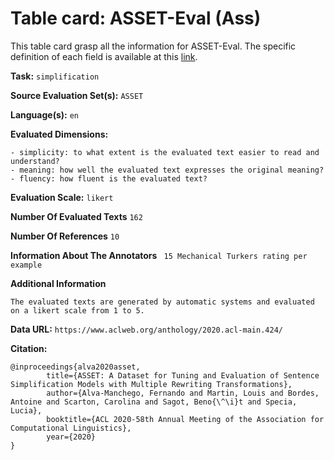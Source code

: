# Table card: ASSET-Eval (Ass)

This table card grasp all the information for ASSET-Eval. The specific definition of each field is available at this [link](https://github.com/ThomasScialom/BEAMetrics#adding-a-new-dataset).

**Task:** 
`simplification`

**Source Evaluation Set(s):** 
`ASSET`

**Language(s):** 
`en`

**Evaluated Dimensions:** 
```
- simplicity: to what extent is the evaluated text easier to read and understand?
- meaning: how well the evaluated text expresses the original meaning?
- fluency: how fluent is the evaluated text?
```

**Evaluation Scale:** 
`likert`

**Number Of Evaluated Texts** 
`162`

**Number Of  References** 
`10`

**Information About The Annotators** 
` 15 Mechanical Turkers rating per example`

**Additional Information** 
```
The evaluated texts are generated by automatic systems and evaluated on a likert scale from 1 to 5.
```

**Data URL:** 
``https://www.aclweb.org/anthology/2020.acl-main.424/``

**Citation:** 
```
@inproceedings{alva2020asset, 
        title={ASSET: A Dataset for Tuning and Evaluation of Sentence Simplification Models with Multiple Rewriting Transformations},
        author={Alva-Manchego, Fernando and Martin, Louis and Bordes, Antoine and Scarton, Carolina and Sagot, Beno{\^\i}t and Specia, Lucia},
        booktitle={ACL 2020-58th Annual Meeting of the Association for Computational Linguistics},
        year={2020}
}
```
